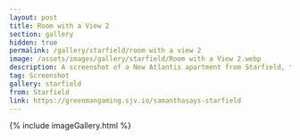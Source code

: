 ```yaml
---
layout: post
title: Room with a View 2
section: gallery
hidden: true
permalink: /gallery/starfield/room with a view 2
image: /assets/images/gallery/starfield/Room with a View 2.webp
description: A screenshot of a New Atlantis apartment from Starfield, taken by Samantha Says.
tag: Screenshot
gallery: starfield
from: Starfield
link: https://greenmangaming.sjv.io/samanthasays-starfield
---
```

{% include imageGallery.html %}